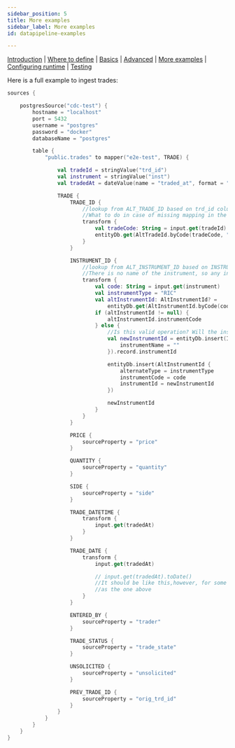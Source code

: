 ```yaml
---
sidebar_position: 5
title: More examples
sidebar_label: More examples
id: datapipeline-examples

---
```


[Introduction](/creating-applications/defining-your-application/integrations/data-pipeline/overview/)  | [Where to define](/creating-applications/defining-your-application/integrations/data-pipeline/datapipeline-where-to-define/) | [Basics](/creating-applications/defining-your-application/integrations/data-pipeline/datapipeline-basics/) | [Advanced](/creating-applications/defining-your-application/integrations/data-pipeline/datapipeline-advanced/) | [More examples](/creating-applications/defining-your-application/integrations/data-pipeline/datapipeline-examples/) | [Configuring runtime](/creating-applications/defining-your-application/integrations/data-pipeline/datapipeline-runtime/) | [Testing](/creating-applications/defining-your-application/integrations/data-pipeline/datapipeline-testing/)

Here is a full example to ingest trades:

```kotlin
sources {

    postgresSource("cdc-test") {
        hostname = "localhost"
        port = 5432
        username = "postgres"
        password = "docker"
        databaseName = "postgres"

        table {
            "public.trades" to mapper("e2e-test", TRADE) {

                val tradeId = stringValue("trd_id")
                val instrument = stringValue("inst")
                val tradedAt = dateValue(name = "traded_at", format = "yyyy-MM-dd H-m-s")

                TRADE {
                    TRADE_ID {
                        //lookup from ALT_TRADE_ID based on trd_id column
                        //What to do in case of missing mapping in the ALT_TRADE_ID?
                        transform {
                            val tradeCode: String = input.get(tradeId)
                            entityDb.get(AltTradeId.byCode(tradeCode, "TradeStore"))?.tradeId
                        }
                    }

                    INSTRUMENT_ID {
                        //lookup from ALT_INSTRUMENT_ID based on INSTRUMENT_CODE
                        //There is no name of the instrument, so any instruments which need to be created will have the name missing, we should log a warning in this case
                        transform {
                            val code: String = input.get(instrument)
                            val instrumentType = "RIC"
                            val altInstrumentId: AltInstrumentId? =
                                entityDb.get(AltInstrumentId.byCode(code, instrumentType))
                            if (altInstrumentId != null) {
                                altInstrumentId.instrumentCode
                            } else {
                                //Is this valid operation? Will the instrumentId be autogenerated?
                                val newInstrumentId = entityDb.insert(Instrument {
                                    instrumentName = ""
                                }).record.instrumentId

                                entityDb.insert(AltInstrumentId {
                                    alternateType = instrumentType
                                    instrumentCode = code
                                    instrumentId = newInstrumentId
                                })

                                newInstrumentId
                            }
                        }
                    }

                    PRICE {
                        sourceProperty = "price"
                    }

                    QUANTITY {
                        sourceProperty = "quantity"
                    }

                    SIDE {
                        sourceProperty = "side"
                    }

                    TRADE_DATETIME {
                        transform {
                            input.get(tradedAt)
                        }
                    }

                    TRADE_DATE {
                        transform {
                            input.get(tradedAt)

                            // input.get(tradedAt).toDate()
                            //It should be like this,however, for some reason we map Field.DATE to DateTime,so it's the same
                            //as the one above
                        }
                    }

                    ENTERED_BY {
                        sourceProperty = "trader"
                    }

                    TRADE_STATUS {
                        sourceProperty = "trade_state"
                    }

                    UNSOLICITED {
                        sourceProperty = "unsolicited"
                    }

                    PREV_TRADE_ID {
                        sourceProperty = "orig_trd_id"
                    }
                }
            }
        }
    }
}
```
